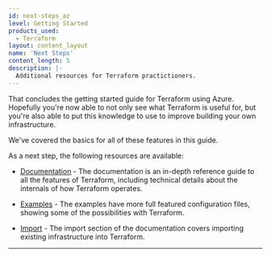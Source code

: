 ```yaml
---
id: next-steps_az
level: Getting Started
products_used:
  - Terraform
layout: content_layout
name: 'Next Steps'
content_length: 5
description: |-
  Additional resources for Terraform practictioners.
---
```


That concludes the getting started guide for Terraform using Azure. Hopefully
you're now able to not only see what Terraform is useful for, but
you're also able to put this knowledge to use to improve building
your own infrastructure.

<!-- Fully integrating infrastructure as code into your IT organization is beyond the scope of this guide. For more information about advanced Terraform usage in your organization, see [Terraform Recommended Practices](https://www.terraform.io/docs/enterprise/guides/recommended-practices/index.html). -->

We've covered the basics for all of these features in this guide.

As a next step, the following resources are available:

- [Documentation](https://www.terraform.io/docs/index.html) - The documentation is an in-depth
  reference guide to all the features of Terraform, including
  technical details about the internals of how Terraform operates.

- [Examples](https://www.terraform.io/intro/examples/index.html) - The examples have more full
  featured configuration files, showing some of the possibilities
  with Terraform.

- [Import](https://www.terraform.io/docs/import/index.html) - The import section of the documentation
  covers importing existing infrastructure into Terraform.

---
